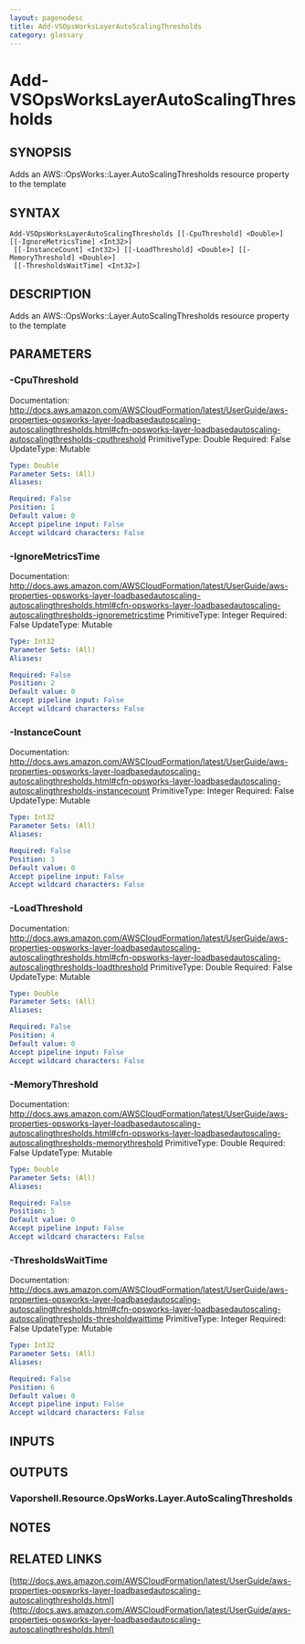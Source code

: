 ```yaml
---
layout: pagenodesc
title: Add-VSOpsWorksLayerAutoScalingThresholds
category: glossary
---
```


# Add-VSOpsWorksLayerAutoScalingThresholds

## SYNOPSIS
Adds an AWS::OpsWorks::Layer.AutoScalingThresholds resource property to the template

## SYNTAX

```
Add-VSOpsWorksLayerAutoScalingThresholds [[-CpuThreshold] <Double>] [[-IgnoreMetricsTime] <Int32>]
 [[-InstanceCount] <Int32>] [[-LoadThreshold] <Double>] [[-MemoryThreshold] <Double>]
 [[-ThresholdsWaitTime] <Int32>]
```

## DESCRIPTION
Adds an AWS::OpsWorks::Layer.AutoScalingThresholds resource property to the template

## PARAMETERS

### -CpuThreshold
Documentation: http://docs.aws.amazon.com/AWSCloudFormation/latest/UserGuide/aws-properties-opsworks-layer-loadbasedautoscaling-autoscalingthresholds.html#cfn-opsworks-layer-loadbasedautoscaling-autoscalingthresholds-cputhreshold
PrimitiveType: Double
Required: False
UpdateType: Mutable

```yaml
Type: Double
Parameter Sets: (All)
Aliases: 

Required: False
Position: 1
Default value: 0
Accept pipeline input: False
Accept wildcard characters: False
```

### -IgnoreMetricsTime
Documentation: http://docs.aws.amazon.com/AWSCloudFormation/latest/UserGuide/aws-properties-opsworks-layer-loadbasedautoscaling-autoscalingthresholds.html#cfn-opsworks-layer-loadbasedautoscaling-autoscalingthresholds-ignoremetricstime
PrimitiveType: Integer
Required: False
UpdateType: Mutable

```yaml
Type: Int32
Parameter Sets: (All)
Aliases: 

Required: False
Position: 2
Default value: 0
Accept pipeline input: False
Accept wildcard characters: False
```

### -InstanceCount
Documentation: http://docs.aws.amazon.com/AWSCloudFormation/latest/UserGuide/aws-properties-opsworks-layer-loadbasedautoscaling-autoscalingthresholds.html#cfn-opsworks-layer-loadbasedautoscaling-autoscalingthresholds-instancecount
PrimitiveType: Integer
Required: False
UpdateType: Mutable

```yaml
Type: Int32
Parameter Sets: (All)
Aliases: 

Required: False
Position: 3
Default value: 0
Accept pipeline input: False
Accept wildcard characters: False
```

### -LoadThreshold
Documentation: http://docs.aws.amazon.com/AWSCloudFormation/latest/UserGuide/aws-properties-opsworks-layer-loadbasedautoscaling-autoscalingthresholds.html#cfn-opsworks-layer-loadbasedautoscaling-autoscalingthresholds-loadthreshold
PrimitiveType: Double
Required: False
UpdateType: Mutable

```yaml
Type: Double
Parameter Sets: (All)
Aliases: 

Required: False
Position: 4
Default value: 0
Accept pipeline input: False
Accept wildcard characters: False
```

### -MemoryThreshold
Documentation: http://docs.aws.amazon.com/AWSCloudFormation/latest/UserGuide/aws-properties-opsworks-layer-loadbasedautoscaling-autoscalingthresholds.html#cfn-opsworks-layer-loadbasedautoscaling-autoscalingthresholds-memorythreshold
PrimitiveType: Double
Required: False
UpdateType: Mutable

```yaml
Type: Double
Parameter Sets: (All)
Aliases: 

Required: False
Position: 5
Default value: 0
Accept pipeline input: False
Accept wildcard characters: False
```

### -ThresholdsWaitTime
Documentation: http://docs.aws.amazon.com/AWSCloudFormation/latest/UserGuide/aws-properties-opsworks-layer-loadbasedautoscaling-autoscalingthresholds.html#cfn-opsworks-layer-loadbasedautoscaling-autoscalingthresholds-thresholdwaittime
PrimitiveType: Integer
Required: False
UpdateType: Mutable

```yaml
Type: Int32
Parameter Sets: (All)
Aliases: 

Required: False
Position: 6
Default value: 0
Accept pipeline input: False
Accept wildcard characters: False
```

## INPUTS

## OUTPUTS

### Vaporshell.Resource.OpsWorks.Layer.AutoScalingThresholds

## NOTES

## RELATED LINKS

[http://docs.aws.amazon.com/AWSCloudFormation/latest/UserGuide/aws-properties-opsworks-layer-loadbasedautoscaling-autoscalingthresholds.html](http://docs.aws.amazon.com/AWSCloudFormation/latest/UserGuide/aws-properties-opsworks-layer-loadbasedautoscaling-autoscalingthresholds.html)

